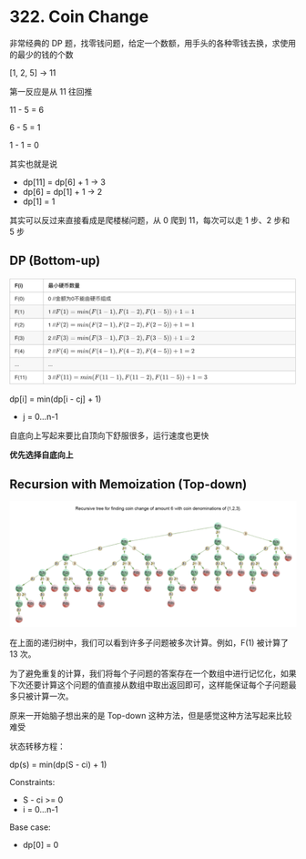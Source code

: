 # 322. Coin Change
非常经典的 DP 题，找零钱问题，给定一个数额，用手头的各种零钱去换，求使用的最少的钱的个数

[1, 2, 5] -> 11

第一反应是从 11 往回推

11 - 5 = 6 

6 - 5 = 1

1 - 1 = 0

其实也就是说 
- dp[11] = dp[6] + 1 -> 3
- dp[6] = dp[1] + 1 -> 2
- dp[1] = 1

其实可以反过来直接看成是爬楼梯问题，从 0 爬到 11，每次可以走 1 步、2 步和 5 步

## DP (Bottom-up) 
![Bottom-up](/src/images/%23322(2).png)

dp[i] = min(dp[i - cj] + 1)  
- j = 0...n-1

自底向上写起来要比自顶向下舒服很多，运行速度也更快

**优先选择自底向上**

## Recursion with Memoization (Top-down) 
![Top-down](/src/images/%23322(1).png)

在上面的递归树中，我们可以看到许多子问题被多次计算。例如，F(1) 被计算了 13 次。

为了避免重复的计算，我们将每个子问题的答案存在一个数组中进行记忆化，如果下次还要计算这个问题的值直接从数组中取出返回即可，这样能保证每个子问题最多只被计算一次。

原来一开始脑子想出来的是 Top-down 这种方法，但是感觉这种方法写起来比较难受

状态转移方程：

dp(s) = min(dp(S - ci) + 1) 

Constraints:
- S - ci >= 0
- i = 0...n-1

Base case:
- dp[0] = 0
